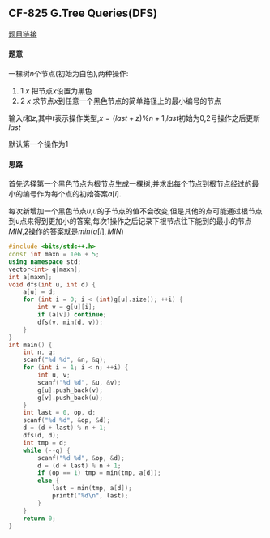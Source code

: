 ## CF-825 G.Tree Queries(DFS)

[题目链接](https://codeforces.com/contest/825/problem/G)



#### 题意

一棵树$n$个节点(初始为白色),两种操作:

1. 1 $x$ 把节点$x$设置为黑色
2. 2 $x$ 求节点$x$到任意一个黑色节点的简单路径上的最小编号的节点

输入$t$和$z$,其中$t$表示操作类型,$x = (last + z) \% n + 1$,$last$初始为0,2号操作之后更新$last$

默认第一个操作为1

#### 思路

首先选择第一个黑色节点为根节点生成一棵树,并求出每个节点到根节点经过的最小的编号作为每个点的初始答案$a[i]$.

每次新增加一个黑色节点$u$,$u$的子节点的值不会改变,但是其他的点可能通过根节点到u点来得到更加小的答案,每次1操作之后记录下根节点往下能到的最小的节点$MIN$,2操作的答案就是$min(a[i], MIN)$



```cpp
#include <bits/stdc++.h>
const int maxn = 1e6 + 5;
using namespace std;
vector<int> g[maxn];
int a[maxn];
void dfs(int u, int d) {
    a[u] = d;
    for (int i = 0; i < (int)g[u].size(); ++i) {
        int v = g[u][i];
        if (a[v]) continue;
        dfs(v, min(d, v));
    }
}
int main() {
    int n, q;
    scanf("%d %d", &n, &q);
    for (int i = 1; i < n; ++i) {
        int u, v;
        scanf("%d %d", &u, &v);
        g[u].push_back(v);
        g[v].push_back(u);
    }
    int last = 0, op, d;
    scanf("%d %d", &op, &d); 
    d = (d + last) % n + 1;
    dfs(d, d);
    int tmp = d;
    while (--q) {
        scanf("%d %d", &op, &d);
        d = (d + last) % n + 1;
        if (op == 1) tmp = min(tmp, a[d]);
        else {
            last = min(tmp, a[d]);
            printf("%d\n", last);
        }
    }
    return 0;
}
```

